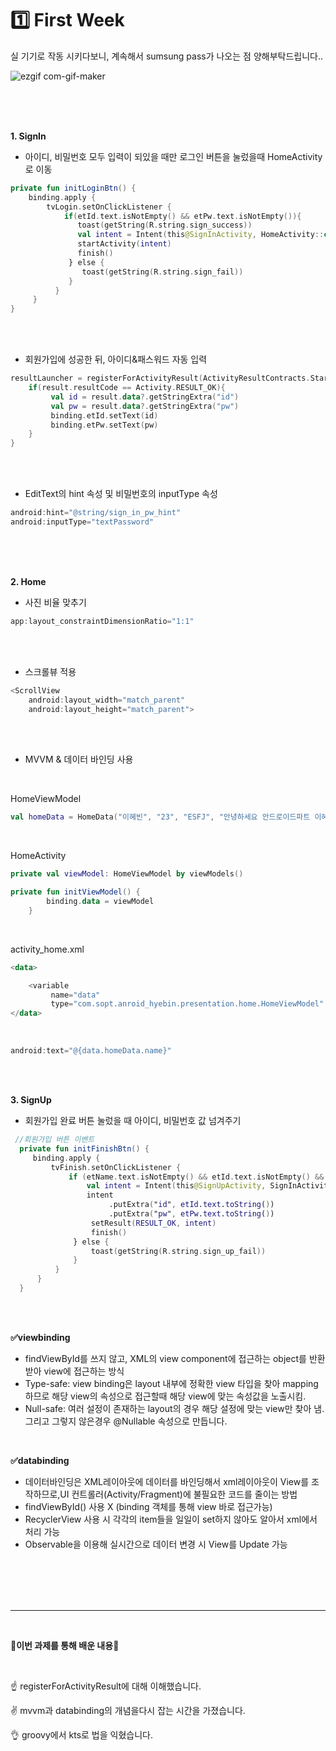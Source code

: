 # 1️⃣ First Week

실 기기로 작동 시키다보니, 계속해서 sumsung pass가 나오는 점 양해부탁드립니다..
<br>

![ezgif com-gif-maker](https://user-images.githubusercontent.com/69586104/162596292-4fc6d0c5-c51f-42ea-9cee-8df1624a2193.gif)



<br><br><br>

**1. SignIn**
  + 아이디, 비밀번호 모두 입력이 되있을 때만 로그인 버튼을 눌렀을때 HomeActivity로 이동
  
```kotlin
private fun initLoginBtn() {
    binding.apply {
        tvLogin.setOnClickListener {
            if(etId.text.isNotEmpty() && etPw.text.isNotEmpty()){
               toast(getString(R.string.sign_success))
               val intent = Intent(this@SignInActivity, HomeActivity::class.java)
               startActivity(intent)
               finish()
             } else {
                toast(getString(R.string.sign_fail))
             }
          }
     }
}
```

<br><br>
  + 회원가입에 성공한 뒤, 아이디&패스워드 자동 입력
  
```kotlin
resultLauncher = registerForActivityResult(ActivityResultContracts.StartActivityForResult()) { result ->
    if(result.resultCode == Activity.RESULT_OK){
         val id = result.data?.getStringExtra("id")
         val pw = result.data?.getStringExtra("pw")
         binding.etId.setText(id)
         binding.etPw.setText(pw)
    }
}
```

<br><br>

  + EditText의 hint 속성 및 비밀번호의 inputType 속성
  

```kotlin
android:hint="@string/sign_in_pw_hint"
android:inputType="textPassword"
```
<br><br><br>

**2. Home**
  + 사진 비율 맞추기
```kotlin
app:layout_constraintDimensionRatio="1:1"
```
<br><br>

  + 스크롤뷰 적용
```kotlin
<ScrollView
    android:layout_width="match_parent"
    android:layout_height="match_parent">
```
<br><br>

  + MVVM & 데이터 바인딩 사용

<br>

HomeViewModel
```kotlin
val homeData = HomeData("이혜빈", "23", "ESFJ", "안녕하세요 안드로이드파트 이혜빈입니다\n".repeat(100))
```

<br>

HomeActivity
```kotlin
private val viewModel: HomeViewModel by viewModels()

private fun initViewModel() {
        binding.data = viewModel
    }
```
<br>

activity_home.xml
```kotlin
<data>

    <variable
         name="data"
         type="com.sopt.anroid_hyebin.presentation.home.HomeViewModel" />
</data>  
```

<br>

```kotlin
android:text="@{data.homeData.name}"
```
<br><br> 

**3. SignUp**
  + 회원가입 완료 버튼 눌렀을 때 아이디, 비밀번호 값 넘겨주기
```kotlin
 //회원가입 버튼 이벤트
  private fun initFinishBtn() {
     binding.apply {
         tvFinish.setOnClickListener {
             if (etName.text.isNotEmpty() && etId.text.isNotEmpty() && etPw.text.isNotEmpty()) {
                 val intent = Intent(this@SignUpActivity, SignInActivity::class.java)
                 intent
                      .putExtra("id", etId.text.toString())
                      .putExtra("pw", etPw.text.toString())
                  setResult(RESULT_OK, intent)
                  finish()
              } else {
                  toast(getString(R.string.sign_up_fail))
              }
          }
      }
  }
```
<br><br>

**✅viewbinding**
- findViewById를 쓰지 않고, XML의 view component에 접근하는 object를 반환받아 view에 접근하는 방식
- Type-safe: view binding은 layout 내부에 정확한 view 타입을 찾아 mapping하므로 해당 view의 속성으로 접근할때 해당 view에 맞는 속성값을 노출시킴. 
- Null-safe: 여러 설정이 존재하는 layout의 경우 해당 설정에 맞는 view만 찾아 냄. 그리고 그렇지 않은경우 @Nullable 속성으로 만듭니다.

<br>

**✅databinding**
- 데이터바인딩은 XML레이아웃에 데이터를 바인딩해서 xml레이아웃이 View를 조작하므로,UI 컨트롤러(Activity/Fragment)에 불필요한 코드를 줄이는 방법
- findViewById() 사용 X (binding 객체를 통해 view 바로 접근가능)
- RecyclerView 사용 시 각각의 item들을 일일이 set하지 않아도 알아서 xml에서 처리 가능
- Observable을 이용해 실시간으로 데이터 변경 시 View를 Update 가능

<br><br><br><br>
*** 
<br>

**🤍이번 과제를 통해 배운 내용🤍**

<br>

☝ registerForActivityResult에 대해 이해했습니다.

✌ mvvm과 databinding의 개념을다시 잡는 시간을 가졌습니다.

👌 groovy에서 kts로  법을 익혔습니다.
